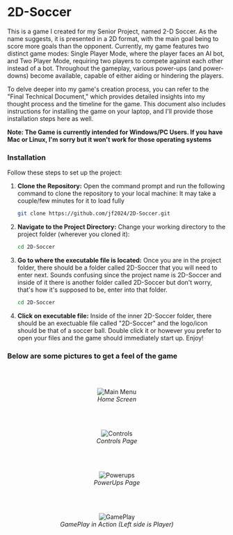 # 2D-Soccer
This is a game I created for my Senior Project, named 2-D Soccer. As the name suggests, it is presented in a 2D format, with the main goal being to score more goals than the opponent. Currently, my game features two distinct game modes: Single Player Mode, where the player faces an AI bot, and Two Player Mode, requiring two players to compete against each other instead of a bot. Throughout the gameplay, various power-ups (and power-downs) become available, capable of either aiding or hindering the players.

To delve deeper into my game's creation process, you can refer to the "Final Technical Document," which provides detailed insights into my thought process and the timeline for the game. This document also includes instructions for installing the game on your laptop, and I'll provide those installation steps here as well. 

**Note: The Game is currently intended for Windows/PC Users. If you have Mac or Linux, I'm sorry but it won't work for those operating systems**

### Installation

Follow these steps to set up the project:

1. **Clone the Repository:**
   Open the command prompt and run the following command to clone the repository to your local machine: It may take a couple/few minutes for it to load fully

   ```bash
   git clone https://github.com/jf2024/2D-Soccer.git
   ```

2. **Navigate to the Project Directory:**
   Change your working directory to the project folder (wherever you cloned it):

   ```bash
   cd 2D-Soccer
   ```

3. **Go to where the executable file is located:**
   Once you are in the project folder, there should be a folder called 2D-Soccer that you will need to enter next. Sounds confusing since the project name is 2D-Soccer and inside of it there is another folder called 2D-Soccer but don't worry, that's how it's supposed to be, enter into that folder.

   ```bash
   cd 2D-Soccer
   ```

4. **Click on executable file:**
   Inside of the inner 2D-Soccer folder, there should be an exectuable file called "2D-Soccer" and the logo/icon should be that of a soccer ball. Double click it or however you prefer to open your files and the game should immediately start up. Enjoy!


### Below are some pictures to get a feel of the game
<br>
</br>

<p align="center">
  <img src="https://github.com/jf2024/2D-Soccer/assets/65199388/1d77b70b-64ac-4a10-8644-c45c35d93ac6" alt="Main Menu"/>
     <br>
  <em>Home Screen</em>
</p>

<br>
</br>

<p align="center">
  <img src="https://github.com/jf2024/2D-Soccer/assets/65199388/d91fa0d0-3fb7-463e-b083-fb9800059f93" alt="Controls"/>
     <br>
  <em>Controls Page</em>
</p>

<br>
</br>

<p align="center">
  <img src="https://github.com/jf2024/2D-Soccer/assets/65199388/96243e04-e81c-491e-84e6-534feea0ce8d" alt="Powerups"/>
     <br>
  <em>PowerUps Page</em>
</p>

<br>
</br>

<p align="center">
  <img src="https://github.com/jf2024/2D-Soccer/assets/65199388/b8cc6c4b-0f99-4a37-a45a-1fb9c3e6fa10" alt="GamePlay"/>
     <br>
  <em>GamePlay in Action (Left side is Player)</em>
</p>
